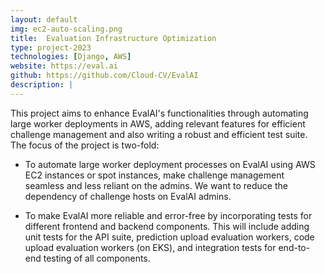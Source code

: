 ```yaml
---
layout: default
img: ec2-auto-scaling.png
title:  Evaluation Infrastructure Optimization
type: project-2023
technologies: [Django, AWS]
website: https://eval.ai
github: https://github.com/Cloud-CV/EvalAI
description: |
---
```

This project aims to enhance EvalAI's functionalities through automating large worker deployments in AWS, adding relevant features for efficient challenge management and also writing a robust and efficient test suite. The focus of the project is two-fold:

- To automate large worker deployment processes on EvalAI using AWS EC2 instances or spot instances, make challenge management seamless and less reliant on the admins. We want to reduce the dependency of challenge hosts on EvalAI admins.

- To make EvalAI more reliable and error-free by incorporating tests for different frontend and backend components. This will include adding unit tests for the API suite, prediction upload evaluation workers, code upload evaluation workers (on EKS), and integration tests for end-to-end testing of all components.
